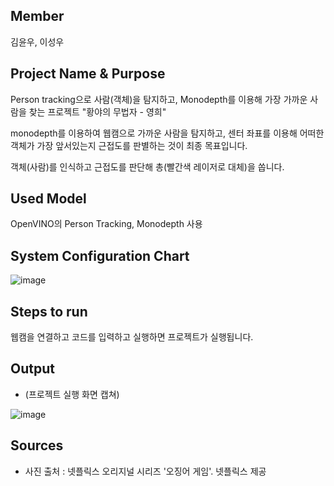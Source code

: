 ## Member
김윤우, 이성우



## Project Name & Purpose

  
Person tracking으로 사람(객체)을 탐지하고, Monodepth를 이용해 가장 가까운 사람을 찾는 프로젝트 "황야의 무법자 - 영희"


monodepth를 이용하여 웹캠으로 가까운 사람을 탐지하고, 센터 좌표를 이용해 어떠한 객체가 가장 앞서있는지 근접도를 판별하는 것이 최종 목표입니다.


객체(사람)를 인식하고 근접도를 판단해 총(빨간색 레이저로 대체)을 쏩니다.


## Used Model

OpenVINO의 Person Tracking, Monodepth 사용


## System Configuration Chart


![image](https://github.com/kccistc/intel-04/assets/170689181/315331e6-b79c-49e4-8156-aea03b1ae50e)



## Steps to run


웹캠을 연결하고 코드를 입력하고 실행하면 프로젝트가 실행됩니다. 


## Output

* (프로젝트 실행 화면 캡쳐)

![image](https://github.com/kccistc/intel-04/assets/170689181/7dd53fa5-ed79-487f-9d0d-4503de5b902e)


## Sources

* 사진 출처 : 넷플릭스 오리지널 시리즈 '오징어 게임'. 넷플릭스 제공
